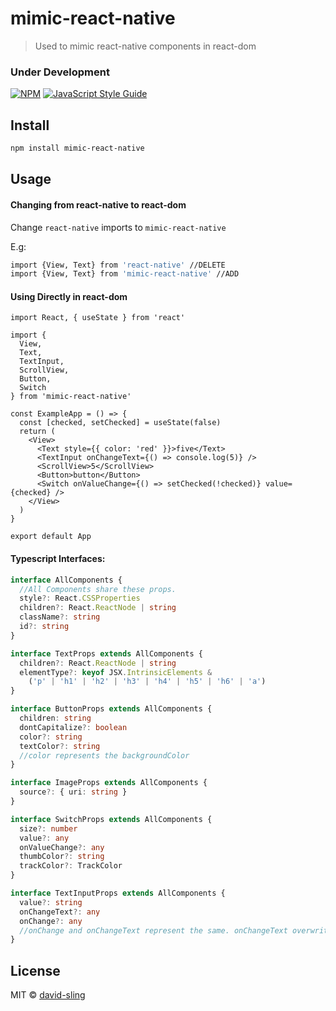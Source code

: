 # mimic-react-native

> Used to mimic react-native components in react-dom

### Under Development

[![NPM](https://img.shields.io/npm/v/mimic-react-native.svg)](https://www.npmjs.com/package/mimic-react-native) [![JavaScript Style Guide](https://img.shields.io/badge/code_style-standard-brightgreen.svg)](https://standardjs.com)

## Install

```bash
npm install mimic-react-native
```

## Usage

#### Changing from react-native to react-dom

Change `react-native` imports to `mimic-react-native`

E.g:

```bash
import {View, Text} from 'react-native' //DELETE
import {View, Text} from 'mimic-react-native' //ADD
```

#### Using Directly in react-dom

```tsx
import React, { useState } from 'react'

import {
  View,
  Text,
  TextInput,
  ScrollView,
  Button,
  Switch
} from 'mimic-react-native'

const ExampleApp = () => {
  const [checked, setChecked] = useState(false)
  return (
    <View>
      <Text style={{ color: 'red' }}>five</Text>
      <TextInput onChangeText={() => console.log(5)} />
      <ScrollView>5</ScrollView>
      <Button>button</Button>
      <Switch onValueChange={() => setChecked(!checked)} value={checked} />
    </View>
  )
}

export default App
```

#### Typescript Interfaces:

```ts
interface AllComponents {
  //All Components share these props.
  style?: React.CSSProperties
  children?: React.ReactNode | string
  className?: string
  id?: string
}

interface TextProps extends AllComponents {
  children?: React.ReactNode | string
  elementType?: keyof JSX.IntrinsicElements &
    ('p' | 'h1' | 'h2' | 'h3' | 'h4' | 'h5' | 'h6' | 'a')
}

interface ButtonProps extends AllComponents {
  children: string
  dontCapitalize?: boolean
  color?: string
  textColor?: string
  //color represents the backgroundColor
}

interface ImageProps extends AllComponents {
  source?: { uri: string }
}

interface SwitchProps extends AllComponents {
  size?: number
  value?: any
  onValueChange?: any
  thumbColor?: string
  trackColor?: TrackColor
}

interface TextInputProps extends AllComponents {
  value?: string
  onChangeText?: any
  onChange?: any
  //onChange and onChangeText represent the same. onChangeText overwrites onChange
}
```

## License

MIT © [david-sling](https://github.com/david-sling)
